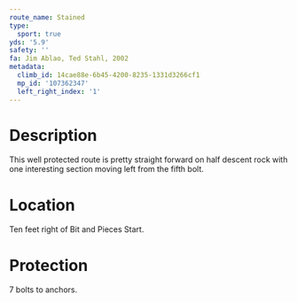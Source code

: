```yaml
---
route_name: Stained
type:
  sport: true
yds: '5.9'
safety: ''
fa: Jim Ablao, Ted Stahl, 2002
metadata:
  climb_id: 14cae88e-6b45-4200-8235-1331d3266cf1
  mp_id: '107362347'
  left_right_index: '1'
---
```

# Description
This well protected route is pretty straight forward on half descent rock with one interesting section moving left from the fifth bolt.

# Location
Ten feet right of Bit and Pieces Start.

# Protection
7 bolts to anchors.
